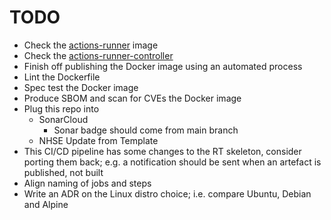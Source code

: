 # TODO

- Check the [actions-runner](https://github.com/actions/runner/pkgs/container/actions-runner) image
- Check the [actions-runner-controller](https://github.com/actions/actions-runner-controller)
- Finish off publishing the Docker image using an automated process
- Lint the Dockerfile
- Spec test the Docker image
- Produce SBOM and scan for CVEs the Docker image
- Plug this repo into
  - SonarCloud
    - Sonar badge should come from main branch
  - NHSE Update from Template
- This CI/CD pipeline has some changes to the RT skeleton, consider porting them back; e.g. a notification should be sent when an artefact is published, not built
- Align naming of jobs and steps
- Write an ADR on the Linux distro choice; i.e. compare Ubuntu, Debian and Alpine

